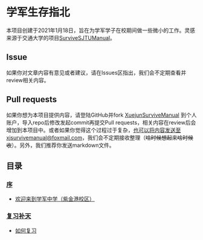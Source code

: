# 学军生存指北
本项目创建于2021年1月18日，旨在为学军学子在校期间做一些微小的工作。灵感来源于交通大学的项目[SurviveSJTUManual](https://github.com/SurviveSJTU/SurviveSJTUManual)。

## Issue
如果你对文章内容有意见或者建议，请在Issues区指出，我们会不定期查看并review相关内容。

## Pull requests
如果你想为本项目提供内容，请登陆GitHub并fork [XuejunSurviveManual](https://github.com/wandleshen/XuejunSurviveManual) 到个人账户，导入repo后修改发起commit再提交Pull requests，相关内容在review后会增加到本项目中。或者如果你觉得这个过程过于复杂，也可以将内容发送至xjsurvivemanual@foxmail.com，我们会不定期接收整理（~~啥时候想起来啥时候收~~）。另外，我们推荐你发送markdown文件。

## 目录
### [序](https://github.com/wandleshen/XuejunSurviveManual/blob/main/Preface/Preface.md)
* [欢迎来到学军中学（紫金港校区）](https://github.com/wandleshen/XuejunSurviveManual/blob/main/Preface/WelcomToXuejun.md)
### [复习补天](https://github.com/wandleshen/XuejunSurviveManual/blob/main/GuideBook/RepairTheSky/Introduction.md)
* [如何复习](https://github.com/wandleshen/XuejunSurviveManual/blob/main/GuideBook/RepairTheSky/HowToReview.md)

